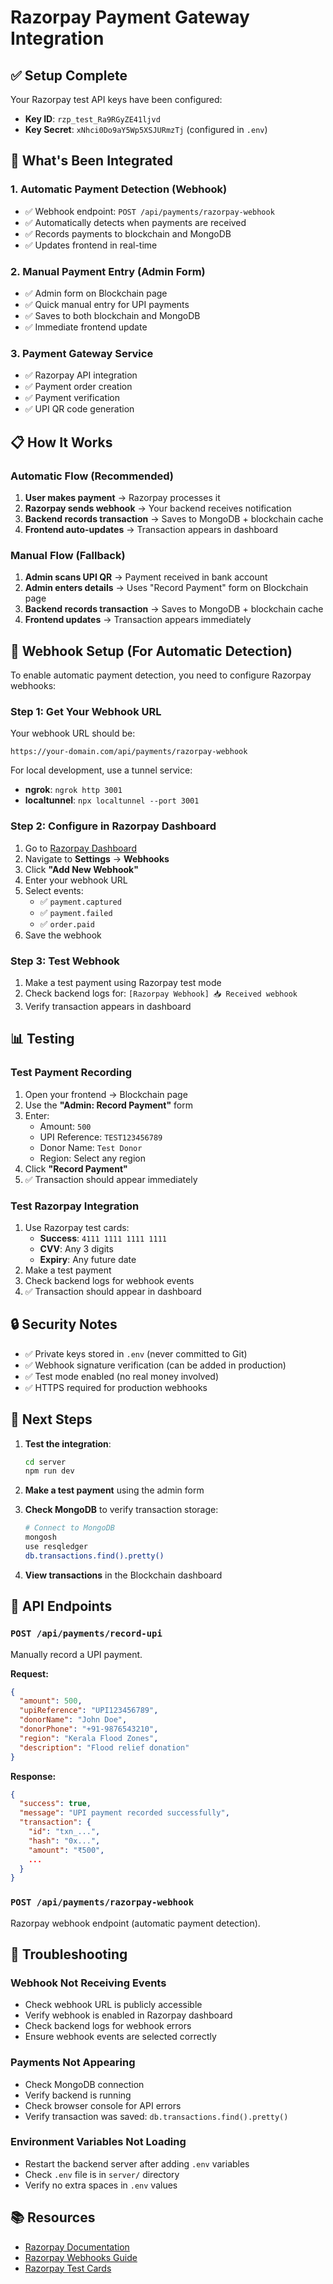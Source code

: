 # Razorpay Payment Gateway Integration

## ✅ Setup Complete

Your Razorpay test API keys have been configured:

- **Key ID**: `rzp_test_Ra9RGyZE41ljvd`
- **Key Secret**: `xNhci0Do9aY5Wp5XSJURmzTj` (configured in `.env`)

## 🎯 What's Been Integrated

### 1. **Automatic Payment Detection (Webhook)**
- ✅ Webhook endpoint: `POST /api/payments/razorpay-webhook`
- ✅ Automatically detects when payments are received
- ✅ Records payments to blockchain and MongoDB
- ✅ Updates frontend in real-time

### 2. **Manual Payment Entry (Admin Form)**
- ✅ Admin form on Blockchain page
- ✅ Quick manual entry for UPI payments
- ✅ Saves to both blockchain and MongoDB
- ✅ Immediate frontend update

### 3. **Payment Gateway Service**
- ✅ Razorpay API integration
- ✅ Payment order creation
- ✅ Payment verification
- ✅ UPI QR code generation

## 📋 How It Works

### Automatic Flow (Recommended)
1. **User makes payment** → Razorpay processes it
2. **Razorpay sends webhook** → Your backend receives notification
3. **Backend records transaction** → Saves to MongoDB + blockchain cache
4. **Frontend auto-updates** → Transaction appears in dashboard

### Manual Flow (Fallback)
1. **Admin scans UPI QR** → Payment received in bank account
2. **Admin enters details** → Uses "Record Payment" form on Blockchain page
3. **Backend records transaction** → Saves to MongoDB + blockchain cache
4. **Frontend updates** → Transaction appears immediately

## 🔧 Webhook Setup (For Automatic Detection)

To enable automatic payment detection, you need to configure Razorpay webhooks:

### Step 1: Get Your Webhook URL
Your webhook URL should be:
```
https://your-domain.com/api/payments/razorpay-webhook
```

For local development, use a tunnel service:
- **ngrok**: `ngrok http 3001`
- **localtunnel**: `npx localtunnel --port 3001`

### Step 2: Configure in Razorpay Dashboard
1. Go to [Razorpay Dashboard](https://dashboard.razorpay.com)
2. Navigate to **Settings** → **Webhooks**
3. Click **"Add New Webhook"**
4. Enter your webhook URL
5. Select events:
   - ✅ `payment.captured`
   - ✅ `payment.failed`
   - ✅ `order.paid`
6. Save the webhook

### Step 3: Test Webhook
1. Make a test payment using Razorpay test mode
2. Check backend logs for: `[Razorpay Webhook] 📥 Received webhook`
3. Verify transaction appears in dashboard

## 📊 Testing

### Test Payment Recording
1. Open your frontend → Blockchain page
2. Use the **"Admin: Record Payment"** form
3. Enter:
   - Amount: `500`
   - UPI Reference: `TEST123456789`
   - Donor Name: `Test Donor`
   - Region: Select any region
4. Click **"Record Payment"**
5. ✅ Transaction should appear immediately

### Test Razorpay Integration
1. Use Razorpay test cards:
   - **Success**: `4111 1111 1111 1111`
   - **CVV**: Any 3 digits
   - **Expiry**: Any future date
2. Make a test payment
3. Check backend logs for webhook events
4. ✅ Transaction should appear in dashboard

## 🔒 Security Notes

- ✅ Private keys stored in `.env` (never committed to Git)
- ✅ Webhook signature verification (can be added in production)
- ✅ Test mode enabled (no real money involved)
- ✅ HTTPS required for production webhooks

## 🚀 Next Steps

1. **Test the integration**:
   ```bash
   cd server
   npm run dev
   ```

2. **Make a test payment** using the admin form

3. **Check MongoDB** to verify transaction storage:
   ```bash
   # Connect to MongoDB
   mongosh
   use resqledger
   db.transactions.find().pretty()
   ```

4. **View transactions** in the Blockchain dashboard

## 📝 API Endpoints

### `POST /api/payments/record-upi`
Manually record a UPI payment.

**Request:**
```json
{
  "amount": 500,
  "upiReference": "UPI123456789",
  "donorName": "John Doe",
  "donorPhone": "+91-9876543210",
  "region": "Kerala Flood Zones",
  "description": "Flood relief donation"
}
```

**Response:**
```json
{
  "success": true,
  "message": "UPI payment recorded successfully",
  "transaction": {
    "id": "txn_...",
    "hash": "0x...",
    "amount": "₹500",
    ...
  }
}
```

### `POST /api/payments/razorpay-webhook`
Razorpay webhook endpoint (automatic payment detection).

## 🐛 Troubleshooting

### Webhook Not Receiving Events
- Check webhook URL is publicly accessible
- Verify webhook is enabled in Razorpay dashboard
- Check backend logs for webhook errors
- Ensure webhook events are selected correctly

### Payments Not Appearing
- Check MongoDB connection
- Verify backend is running
- Check browser console for API errors
- Verify transaction was saved: `db.transactions.find().pretty()`

### Environment Variables Not Loading
- Restart the backend server after adding `.env` variables
- Check `.env` file is in `server/` directory
- Verify no extra spaces in `.env` values

## 📚 Resources

- [Razorpay Documentation](https://razorpay.com/docs/)
- [Razorpay Webhooks Guide](https://razorpay.com/docs/webhooks/)
- [Razorpay Test Cards](https://razorpay.com/docs/payments/test-cards/)

